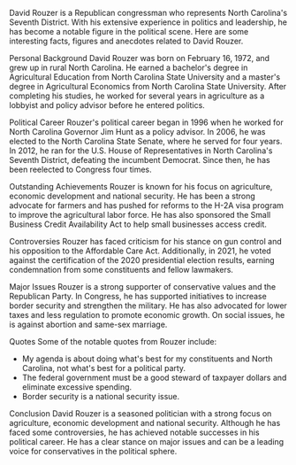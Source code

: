 David Rouzer is a Republican congressman who represents North Carolina's Seventh District. With his extensive experience in politics and leadership, he has become a notable figure in the political scene. Here are some interesting facts, figures and anecdotes related to David Rouzer.

Personal Background
David Rouzer was born on February 16, 1972, and grew up in rural North Carolina. He earned a bachelor's degree in Agricultural Education from North Carolina State University and a master's degree in Agricultural Economics from North Carolina State University. After completing his studies, he worked for several years in agriculture as a lobbyist and policy advisor before he entered politics.

Political Career
Rouzer's political career began in 1996 when he worked for North Carolina Governor Jim Hunt as a policy advisor. In 2006, he was elected to the North Carolina State Senate, where he served for four years. In 2012, he ran for the U.S. House of Representatives in North Carolina's Seventh District, defeating the incumbent Democrat. Since then, he has been reelected to Congress four times.

Outstanding Achievements
Rouzer is known for his focus on agriculture, economic development and national security. He has been a strong advocate for farmers and has pushed for reforms to the H-2A visa program to improve the agricultural labor force. He has also sponsored the Small Business Credit Availability Act to help small businesses access credit.

Controversies
Rouzer has faced criticism for his stance on gun control and his opposition to the Affordable Care Act. Additionally, in 2021, he voted against the certification of the 2020 presidential election results, earning condemnation from some constituents and fellow lawmakers.

Major Issues
Rouzer is a strong supporter of conservative values and the Republican Party. In Congress, he has supported initiatives to increase border security and strengthen the military. He has also advocated for lower taxes and less regulation to promote economic growth. On social issues, he is against abortion and same-sex marriage.

Quotes
Some of the notable quotes from Rouzer include:

- My agenda is about doing what's best for my constituents and North Carolina, not what's best for a political party.
- The federal government must be a good steward of taxpayer dollars and eliminate excessive spending.
- Border security is a national security issue.

Conclusion
David Rouzer is a seasoned politician with a strong focus on agriculture, economic development and national security. Although he has faced some controversies, he has achieved notable successes in his political career. He has a clear stance on major issues and can be a leading voice for conservatives in the political sphere.

